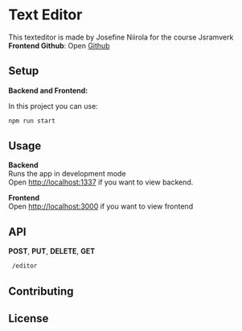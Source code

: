 # Text Editor

This texteditor is made by Josefine Niirola for the course Jsramverk \
**Frontend Github**: Open [Github](https://github.com/josefineniirola/jsramverk-frontend)

## Setup
**Backend and Frontend:**

In this project you can use:

```bash
npm run start
```

## Usage
**Backend**\
Runs the app in development mode \
Open [http://localhost:1337](http://localhost:1337) if you want to view backend.

**Frontend** \
Open [http://localhost:3000](http://localhost:3000) if you want to view frontend

## API
**POST**, **PUT**, **DELETE**, **GET**
```bash
 /editor
```

## Contributing

## License
